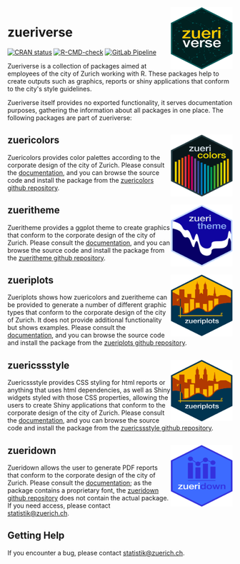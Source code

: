 <img src="man/figures/Hexagon_zueriverse.png" alt="Hexagon logo for zueriverse R package" align="right" height="138.5" width="138.5"/>


# zueriverse

<!-- badges: start -->
[![CRAN status](https://www.r-pkg.org/badges/version/zueriverse)](https://CRAN.R-project.org/package=zueriverse)
[![R-CMD-check](https://github.com/StatistikStadtZuerich/zueriverse/actions/workflows/R-CMD-check.yaml/badge.svg)](https://github.com/StatistikStadtZuerich/zueriverse/actions/workflows/R-CMD-check.yaml)
[![GitLab Pipeline](https://cmp-sdlc.stzh.ch/OE-7035/ssz-da/libraries/zueriverse/zueriverse/badges/main/pipeline.svg?key_text=GitlabPipeline&key_width=100)](https://cmp-sdlc.stzh.ch/OE-7035/ssz-da/libraries/zueriverse/zueriverse/badges/main/pipeline.svg?key_text=GitLabPipeline&key_width=100)
<!-- badges: end -->

Zueriverse is a collection of packages aimed at employees of the city of Zurich working with R. These packages help to create outputs such as graphics, reports or shiny applications that conform to the city's style guidelines. 

Zueriverse itself provides no exported functionality, it serves documentation purposes, gathering the information about all packages in one place. The following packages are part of zueriverse:

## zuericolors <img src="man/figures/Hexagon_zuericolors.png" alt="Hexagon logo for zuericolors R package" align="right" height="138.5" width="138.5"/>

Zuericolors provides color palettes according to the corporate design of the city of Zurich. 
Please consult the [documentation](https://statistikstadtzuerich.github.io/zuericolors/), and you can browse the source code and install the package from the [zuericolors github repository](https://github.com/StatistikStadtZuerich/zuericolors).

## zueritheme <img src="man/figures/Hexagon_zueritheme.png" alt="Hexagon logo for zueritheme R package" align="right" height="138.5" width="138.5"/>

Zueritheme provides a ggplot theme to create graphics that conform to the corporate design of the city of Zurich.
Please consult the [documentation](https://statistikstadtzuerich.github.io/zueritheme/), and you can browse the source code and install the package from the [zueritheme github repository](https://github.com/StatistikStadtZuerich/zueritheme).

## zueriplots <img src="man/figures/Hexagon_zueriplots.png" alt="Hexagon logo for zueriplots R package" align="right" height="138.5" width="138.5"/>

Zueriplots shows how zuericolors and zueritheme can be provided to generate a number of different graphic types that conform to the corporate design of the city of Zurich. It does not provide additional functionality but shows examples.
Please consult the [documentation](https://statistikstadtzuerich.github.io/zueriplots/), and you can browse the source code and install the package from the [zueriplots github repository](https://github.com/StatistikStadtZuerich/zueriplots).

## zuericssstyle <img src="man/figures/Hexagon_zueriplots.png" alt="Hexagon logo for zueriplots R package" align="right" height="138.5" width="138.5"/>

Zuericssstyle provides CSS styling for html reports or anything that uses html dependencies, as well as Shiny widgets styled with those CSS properties, allowing the users to create Shiny applications that conform to the corporate design of the city of Zurich.
Please consult the [documentation](https://statistikstadtzuerich.github.io/zuericssstyle/), and you can browse the source code and install the package from the [zuericssstyle github repository](https://github.com/StatistikStadtZuerich/zuericssstyle).

## zueridown <img src="man/figures/Hexagon_zueridown.png" alt="Hexagon logo for zueridown R package" align="right" height="138.5" width="138.5"/>

Zueridown allows the user to generate PDF reports that conform to the corporate design of the city of Zurich.
Please consult the [documentation](https://statistikstadtzuerich.github.io/zueridown/); as the package contains a proprietary font, the [zueridown github repository](https://github.com/StatistikStadtZuerich/zueridown) does not contain the actual package. If you need access, please contact [statistik@zuerich.ch](mailto:statistik@zuerich.ch).

## Getting Help
If you encounter a bug, please contact [statistik@zuerich.ch](mailto:statistik@zuerich.ch).
